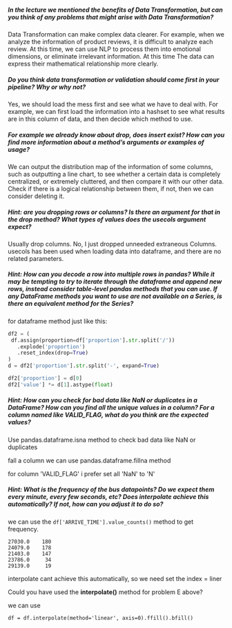 ##### In the lecture we mentioned the benefits of Data Transformation, but can you think of any problems that might arise with Data Transformation? 

Data Transformation can make complex data clearer. For example, when we analyze the information of product reviews, it is difficult to analyze each review. At this time, we can use NLP to process them into emotional dimensions, or eliminate irrelevant information. At this time The data can express their mathematical relationship more clearly.

##### Do you think data transformation or validation should come first in your pipeline? Why or why not?

Yes, we should load the mess first and see what we have to deal with. For example, we can first load the information into a hashset to see what results are in this column of data, and then decide which method to use.

##### For example we already know about drop, does insert exist? How can you find more information about a method’s arguments or examples of usage?

We can output the distribution map of the information of some columns, such as outputting a line chart, to see whether a certain data is completely centralized, or extremely cluttered, and then compare it with our other data. Check if there is a logical relationship between them, if not, then we can consider deleting it.

##### Hint: are you dropping rows or columns? Is there an argument for that in the drop method? What types of values does the usecols argument expect?

Usually drop columns. No, I just dropped unneeded extraneous Columns. usecols has been used when loading data into dataframe, and there are no related parameters.

##### Hint: How can you decode a row into multiple rows in pandas? While it may be tempting to try to iterate through the dataframe and append new rows, instead consider table-level pandas methods that you can use. If any DataFrame methods you want to use are not available on a Series, is there an equivalent method for the Series?

for dataframe method just like this:

```python
df2 = (
 df.assign(proportion=df['proportion'].str.split('/'))
   .explode('proportion')
   .reset_index(drop=True)
)
d = df2['proportion'].str.split('-', expand=True)

df2['proportion'] = d[0]
df2['value'] *= d[1].astype(float)
```

##### Hint: How can you check for bad data like NaN or duplicates in a DataFrame? How can you find all the unique values in a column? For a column named like VALID_FLAG, what do you think are the expected values?

Use pandas.dataframe.isna method to check bad data like NaN or duplicates 

fall a column we can use pandas.dataframe.fillna method

for column 'VALID_FLAG' i prefer set all 'NaN' to 'N'

##### Hint: What is the frequency of the bus datapoints? Do we expect them every minute, every few seconds, etc? Does interpolate achieve this automatically? If not, how can you adjust it to do so?

we can use the `df['ARRIVE_TIME'].value_counts()` method to get  frequency.

```
27030.0    180
24079.0    178
21403.0    147
23786.0     34
29139.0     19
```

interpolate cant achieve this automatically, so we need set the index = liner

Could you have used the **interpolate()** method for problem E above?

we can use 

```
df = df.interpolate(method='linear', axis=0).ffill().bfill()
```

